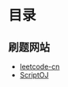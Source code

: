 # 目录

## 刷题网站

- [leetcode-cn](https://leetcode-cn.com/)
- [ScriptOJ](http://scriptoj.mangojuice.top/)
